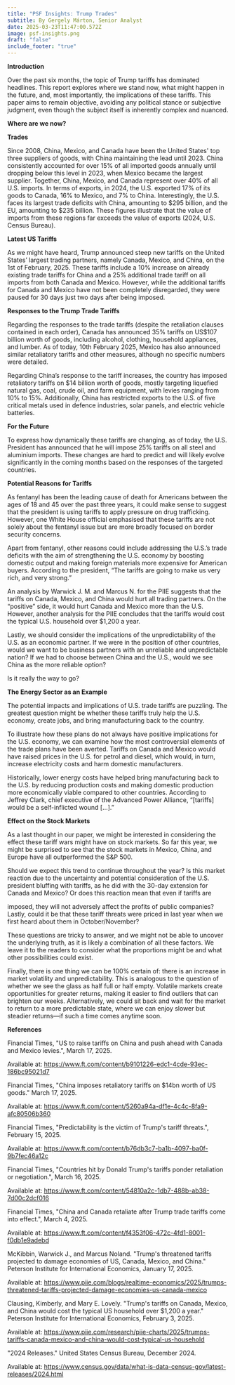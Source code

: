 ```yaml
---
title: "PSF Insights: Trump Trades"
subtitle: By Gergely Márton, Senior Analyst
date: 2025-03-23T11:47:00.572Z
image: psf-insights.png
draft: "false"
include_footer: "true"
---
```

**Introduction**

Over the past six months, the topic of Trump tariffs has dominated headlines. This report explores where we stand now, what might happen in the future, and, most importantly, the implications of these tariffs. This paper aims to remain objective, avoiding any political stance or subjective judgment, even though the subject itself is inherently complex and nuanced.

**Where are we now?**

**Trades**

Since 2008, China, Mexico, and Canada have been the United States&#39; top three suppliers of goods, with China maintaining the lead until 2023. China consistently accounted for over 15% of all imported goods annually until dropping below this level in 2023, when Mexico became the largest supplier. Together, China, Mexico, and Canada represent over 40% of all U.S. imports. In terms of exports, in 2024, the U.S. exported 17% of its goods to Canada, 16% to Mexico, and 7% to China. Interestingly, the U.S. faces its largest trade deficits with China, amounting to $295 billion, and the EU, amounting to $235 billion. These figures illustrate that the value of imports from these regions far exceeds the value of exports (2024, U.S. Census Bureau).

**Latest US Tariffs**

As we might have heard, Trump announced steep new tariffs on the United States’ largest trading partners, namely Canada, Mexico, and China, on the 1st of February, 2025. These tariffs include a 10% increase on already existing trade tariffs for China and a 25% additional trade tariff on all imports from both Canada and Mexico. However, while the additional tariffs for Canada and Mexico have not been completely disregarded, they were paused for 30 days just two days after being imposed.

**Responses to the Trump Trade Tariffs**

Regarding the responses to the trade tariffs (despite the retaliation clauses contained in each order), Canada has announced 35% tariffs on US$107 billion worth of goods, including alcohol, clothing, household appliances, and lumber. As of today, 10th February 2025, Mexico has also announced similar retaliatory tariffs and other measures, although no specific numbers were detailed.

Regarding China’s response to the tariff increases, the country has imposed retaliatory tariffs on $14 billion worth of goods, mostly targeting liquefied natural gas, coal, crude oil, and farm equipment, with levies ranging from 10% to 15%. Additionally, China has restricted exports to the U.S. of five critical metals used in defence industries, solar panels, and electric vehicle batteries.

**For the Future**

To express how dynamically these tariffs are changing, as of today, the U.S. President has announced that he will impose 25% tariffs on all steel and aluminium imports. These changes are hard to predict and will likely evolve significantly in the coming months based on the responses of the targeted countries.

**Potential Reasons for Tariffs**

As fentanyl has been the leading cause of death for Americans between the ages of 18 and 45 over the past three years, it could make sense to suggest that the president is using tariffs to apply pressure on drug trafficking. However, one White House official emphasised that these tariffs are not solely about the fentanyl issue but are more broadly focused on border security concerns.

Apart from fentanyl, other reasons could include addressing the U.S.’s trade deficits with the aim of strengthening the U.S. economy by boosting domestic output and making foreign materials more expensive for American buyers. According to the president, “The tariffs are going to make us very rich, and very strong.”

An analysis by Warwick J. M. and Marcus N. for the PIIE suggests that the tariffs on Canada, Mexico, and China would hurt all trading partners. On the “positive” side, it would hurt Canada and Mexico more than the U.S. However, another analysis for the PIIE concludes that the tariffs would cost the typical U.S. household over $1,200 a year.

Lastly, we should consider the implications of the unpredictability of the U.S. as an economic partner. If we were in the position of other countries, would we want to be business partners with an unreliable and unpredictable nation? If we had to choose between China and the U.S., would we see China as the more reliable option?

Is it really the way to go?

**The Energy Sector as an Example**

The potential impacts and implications of U.S. trade tariffs are puzzling. The greatest question might be whether these tariffs truly help the U.S. economy, create jobs, and bring manufacturing back to the country.

To illustrate how these plans do not always have positive implications for the U.S. economy, we can examine how the most controversial elements of the trade plans have been averted. Tariffs on Canada and Mexico would have raised prices in the U.S. for petrol and diesel, which would, in turn, increase electricity costs and harm domestic manufacturers.

Historically, lower energy costs have helped bring manufacturing back to the U.S. by reducing production costs and making domestic production more economically viable compared to other countries. According to Jeffrey Clark, chief executive of the Advanced Power Alliance, “\[tariffs] would be a self-inflicted wound \[...].”

**Effect on the Stock Markets**

As a last thought in our paper, we might be interested in considering the effect these tariff wars might have on stock markets. So far this year, we might be surprised to see that the stock markets in Mexico, China, and Europe have all outperformed the S&amp;P 500.

Should we expect this trend to continue throughout the year? Is this market reaction due to the uncertainty and potential consideration of the U.S. president bluffing with tariffs, as he did with the 30-day extension for Canada and Mexico? Or does this reaction mean that even if tariffs are

imposed, they will not adversely affect the profits of public companies? Lastly, could it be that these tariff threats were priced in last year when we first heard about them in October/November?

These questions are tricky to answer, and we might not be able to uncover the underlying truth, as it is likely a combination of all these factors. We leave it to the readers to consider what the proportions might be and what other possibilities could exist.

Finally, there is one thing we can be 100% certain of: there is an increase in market volatility and unpredictability. This is analogous to the question of whether we see the glass as half full or half empty. Volatile markets create opportunities for greater returns, making it easier to find outliers that can brighten our weeks. Alternatively, we could sit back and wait for the market to return to a more predictable state, where we can enjoy slower but steadier returns—if such a time comes anytime soon.

**References**

Financial Times, "US to raise tariffs on China and push ahead with Canada and Mexico levies.", March 17, 2025.

Available at: <https://www.ft.com/content/b9101226-edc1-4cde-93ec-186bc95021d7>

Financial Times, "China imposes retaliatory tariffs on $14bn worth of US goods." March 17, 2025.

Available at: <https://www.ft.com/content/5260a94a-df1e-4c4c-8fa9-afc80506b360>

Financial Times, "Predictability is the victim of Trump's tariff threats.", February 15, 2025.

Available at: <https://www.ft.com/content/b76db3c7-ba1b-4097-ba0f-9b7fec46a12c>

Financial Times, "Countries hit by Donald Trump's tariffs ponder retaliation or negotiation.", March 16, 2025.

Available at: <https://www.ft.com/content/54810a2c-1db7-488b-ab38-7d00c2dcf016>

Financial Times, "China and Canada retaliate after Trump trade tariffs come into effect.", March 4, 2025.

Available at: <https://www.ft.com/content/f4353f06-472c-4fd1-8001-f0db1e9adebd>

McKibbin, Warwick J., and Marcus Noland. "Trump's threatened tariffs projected to damage economies of US, Canada, Mexico, and China." Peterson Institute for International Economics, January 17, 2025.

Available at: <https://www.piie.com/blogs/realtime-economics/2025/trumps-threatened-tariffs-projected-damage-economies-us-canada-mexico>

Clausing, Kimberly, and Mary E. Lovely. "Trump's tariffs on Canada, Mexico, and China would cost the typical US household over $1,200 a year." Peterson Institute for International Economics, February 3, 2025.

Available at: <https://www.piie.com/research/piie-charts/2025/trumps-tariffs-canada-mexico-and-china-would-cost-typical-us-household>

"2024 Releases." United States Census Bureau, December 2024.

Available at: <https://www.census.gov/data/what-is-data-census-gov/latest-releases/2024.html>